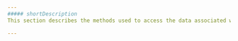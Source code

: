 ```yaml
---
##### shortDescription
This section describes the methods used to access the data associated with the ODataStore.

---
```

